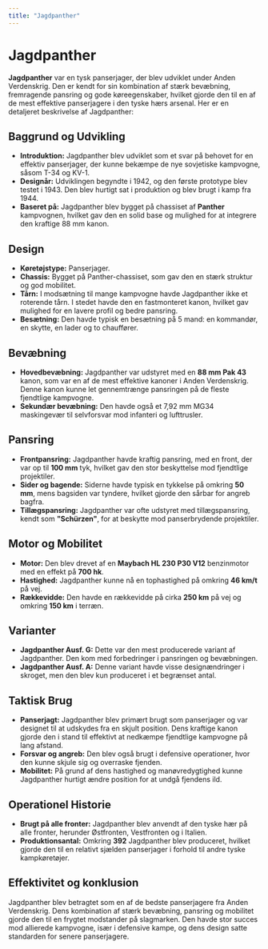 ```yaml
---
title: "Jagdpanther"
---
```

# Jagdpanther

**Jagdpanther** var en tysk panserjager, der blev udviklet under Anden Verdenskrig. Den er kendt for sin kombination af stærk bevæbning, fremragende pansring og gode køreegenskaber, hvilket gjorde den til en af de mest effektive panserjagere i den tyske hærs arsenal. Her er en detaljeret beskrivelse af Jagdpanther:

## Baggrund og Udvikling

* **Introduktion:** Jagdpanther blev udviklet som et svar på behovet for en effektiv panserjager, der kunne bekæmpe de nye sovjetiske kampvogne, såsom T-34 og KV-1.  
* **Designår:** Udviklingen begyndte i 1942, og den første prototype blev testet i 1943\. Den blev hurtigt sat i produktion og blev brugt i kamp fra 1944\.  
* **Baseret på:** Jagdpanther blev bygget på chassiset af **Panther** kampvognen, hvilket gav den en solid base og mulighed for at integrere den kraftige 88 mm kanon.

## Design

* **Køretøjstype:** Panserjager.  
* **Chassis:** Bygget på Panther-chassiset, som gav den en stærk struktur og god mobilitet.  
* **Tårn:** I modsætning til mange kampvogne havde Jagdpanther ikke et roterende tårn. I stedet havde den en fastmonteret kanon, hvilket gav mulighed for en lavere profil og bedre pansring.  
* **Besætning:** Den havde typisk en besætning på 5 mand: en kommandør, en skytte, en lader og to chauffører.

## Bevæbning

* **Hovedbevæbning:** Jagdpanther var udstyret med en **88 mm Pak 43** kanon, som var en af de mest effektive kanoner i Anden Verdenskrig. Denne kanon kunne let gennemtrænge pansringen på de fleste fjendtlige kampvogne.  
* **Sekundær bevæbning:** Den havde også et 7,92 mm MG34 maskingevær til selvforsvar mod infanteri og lufttrusler.

## Pansring

* **Frontpansring:** Jagdpanther havde kraftig pansring, med en front, der var op til **100 mm** tyk, hvilket gav den stor beskyttelse mod fjendtlige projektiler.  
* **Sider og bagende:** Siderne havde typisk en tykkelse på omkring **50 mm**, mens bagsiden var tyndere, hvilket gjorde den sårbar for angreb bagfra.  
* **Tillægspansring:** Jagdpanther var ofte udstyret med tillægspansring, kendt som **"Schürzen"**, for at beskytte mod panserbrydende projektiler.

## Motor og Mobilitet

* **Motor:** Den blev drevet af en **Maybach HL 230 P30 V12** benzinmotor med en effekt på **700 hk**.  
* **Hastighed:** Jagdpanther kunne nå en tophastighed på omkring **46 km/t** på vej.  
* **Rækkevidde:** Den havde en rækkevidde på cirka **250 km** på vej og omkring **150 km** i terræn.

## Varianter

* **Jagdpanther Ausf. G:** Dette var den mest producerede variant af Jagdpanther. Den kom med forbedringer i pansringen og bevæbningen.  
* **Jagdpanther Ausf. A:** Denne variant havde visse designændringer i skroget, men den blev kun produceret i et begrænset antal.

## Taktisk Brug

* **Panserjagt:** Jagdpanther blev primært brugt som panserjager og var designet til at udskydes fra en skjult position. Dens kraftige kanon gjorde den i stand til effektivt at nedkæmpe fjendtlige kampvogne på lang afstand.  
* **Forsvar og angreb:** Den blev også brugt i defensive operationer, hvor den kunne skjule sig og overraske fjenden.  
* **Mobilitet:** På grund af dens hastighed og manøvredygtighed kunne Jagdpanther hurtigt ændre position for at undgå fjendens ild.

## Operationel Historie

* **Brugt på alle fronter:** Jagdpanther blev anvendt af den tyske hær på alle fronter, herunder Østfronten, Vestfronten og i Italien.  
* **Produktionsantal:** Omkring **392** Jagdpanther blev produceret, hvilket gjorde den til en relativt sjælden panserjager i forhold til andre tyske kampkøretøjer.

## Effektivitet og konklusion

Jagdpanther blev betragtet som en af de bedste panserjagere fra Anden Verdenskrig. Dens kombination af stærk bevæbning, pansring og mobilitet gjorde den til en frygtet modstander på slagmarken. Den havde stor succes mod allierede kampvogne, især i defensive kampe, og dens design satte standarden for senere panserjagere.